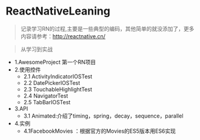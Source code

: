 # ReactNativeLeaning
> 记录学习RN的过程,主要是一些典型的编码，其他简单的就没添加了，更多内容请参考：http://reactnative.cn/

> 从学习到实战

* 1.AwesomeProject 第一个RN项目
* 2.使用控件
  * 2.1 ActivityIndicatorIOSTest
  * 2.2 DatePickerIOSTest
  * 2.3 TouchableHighlightTest
  * 2.4 NavigatorTest
  * 2.5 TabBarIOSTest
* 3.API
  * 3.1 Animated:介绍了timing，spring，decay，sequence，parallel
* 4.实例
  * 4.1FacebookMovies ：根据官方的Movies的ES5版本用ES6实现
